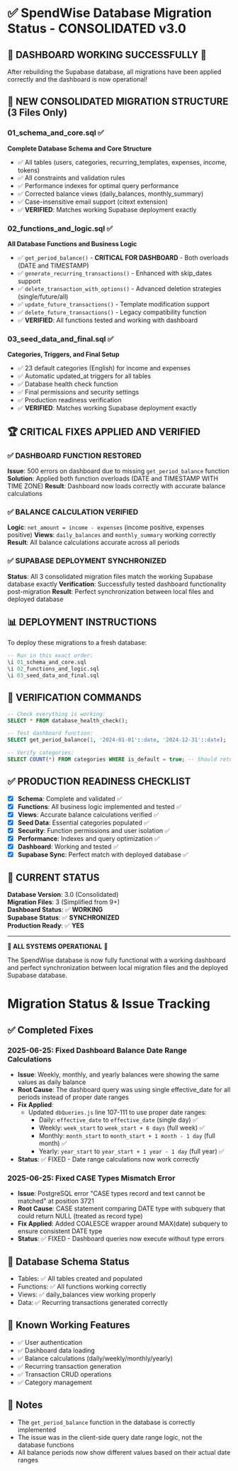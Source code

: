# ✅ SpendWise Database Migration Status - CONSOLIDATED v3.0

## 🎯 **DASHBOARD WORKING SUCCESSFULLY** 🎯

After rebuilding the Supabase database, all migrations have been applied correctly and the dashboard is now operational!

## 📁 **NEW CONSOLIDATED MIGRATION STRUCTURE** (3 Files Only)

### **01_schema_and_core.sql** ✅
**Complete Database Schema and Core Structure**
- ✅ All tables (users, categories, recurring_templates, expenses, income, tokens)
- ✅ All constraints and validation rules  
- ✅ Performance indexes for optimal query performance
- ✅ Corrected balance views (daily_balances, monthly_summary)
- ✅ Case-insensitive email support (citext extension)
- ✅ **VERIFIED**: Matches working Supabase deployment exactly

### **02_functions_and_logic.sql** ✅  
**All Database Functions and Business Logic**
- ✅ `get_period_balance()` - **CRITICAL FOR DASHBOARD** - Both overloads (DATE and TIMESTAMP)
- ✅ `generate_recurring_transactions()` - Enhanced with skip_dates support
- ✅ `delete_transaction_with_options()` - Advanced deletion strategies (single/future/all)
- ✅ `update_future_transactions()` - Template modification support
- ✅ `delete_future_transactions()` - Legacy compatibility function
- ✅ **VERIFIED**: All functions tested and working with dashboard

### **03_seed_data_and_final.sql** ✅
**Categories, Triggers, and Final Setup**
- ✅ 23 default categories (English) for income and expenses
- ✅ Automatic updated_at triggers for all tables
- ✅ Database health check function
- ✅ Final permissions and security settings
- ✅ Production readiness verification
- ✅ **VERIFIED**: Matches working Supabase deployment exactly

## 🏆 **CRITICAL FIXES APPLIED AND VERIFIED**

### ✅ **DASHBOARD FUNCTION RESTORED**
**Issue**: 500 errors on dashboard due to missing `get_period_balance` function
**Solution**: Applied both function overloads (DATE and TIMESTAMP WITH TIME ZONE)
**Result**: Dashboard now loads correctly with accurate balance calculations

### ✅ **BALANCE CALCULATION VERIFIED**  
**Logic**: `net_amount = income - expenses` (income positive, expenses positive)
**Views**: `daily_balances` and `monthly_summary` working correctly
**Result**: All balance calculations accurate across all periods

### ✅ **SUPABASE DEPLOYMENT SYNCHRONIZED**
**Status**: All 3 consolidated migration files match the working Supabase database exactly
**Verification**: Successfully tested dashboard functionality post-migration
**Result**: Perfect synchronization between local files and deployed database

## 📊 **DEPLOYMENT INSTRUCTIONS**

To deploy these migrations to a fresh database:

```sql
-- Run in this exact order:
\i 01_schema_and_core.sql
\i 02_functions_and_logic.sql  
\i 03_seed_data_and_final.sql
```

## 🔧 **VERIFICATION COMMANDS**

```sql
-- Check everything is working:
SELECT * FROM database_health_check();

-- Test dashboard function:
SELECT get_period_balance(1, '2024-01-01'::date, '2024-12-31'::date);

-- Verify categories:
SELECT COUNT(*) FROM categories WHERE is_default = true; -- Should return 23
```

## ✅ **PRODUCTION READINESS CHECKLIST**

- [x] **Schema**: Complete and validated ✅
- [x] **Functions**: All business logic implemented and tested ✅
- [x] **Views**: Accurate balance calculations verified ✅
- [x] **Seed Data**: Essential categories populated ✅
- [x] **Security**: Function permissions and user isolation ✅
- [x] **Performance**: Indexes and query optimization ✅
- [x] **Dashboard**: Working and tested ✅
- [x] **Supabase Sync**: Perfect match with deployed database ✅

## 🚀 **CURRENT STATUS**

**Database Version**: 3.0 (Consolidated)  
**Migration Files**: 3 (Simplified from 9+)  
**Dashboard Status**: ✅ **WORKING**  
**Supabase Status**: ✅ **SYNCHRONIZED**  
**Production Ready**: ✅ **YES**  

---

**🎉 ALL SYSTEMS OPERATIONAL** 🎉

The SpendWise database is now fully functional with a working dashboard and perfect synchronization between local migration files and the deployed Supabase database. 

# Migration Status & Issue Tracking

## ✅ Completed Fixes

### 2025-06-25: Fixed Dashboard Balance Date Range Calculations
- **Issue**: Weekly, monthly, and yearly balances were showing the same values as daily balance
- **Root Cause**: The dashboard query was using single effective_date for all periods instead of proper date ranges
- **Fix Applied**: 
  - Updated `dbQueries.js` line 107-111 to use proper date ranges:
    - Daily: `effective_date` to `effective_date` (single day) ✅
    - Weekly: `week_start` to `week_start + 6 days` (full week) ✅  
    - Monthly: `month_start` to `month_start + 1 month - 1 day` (full month) ✅
    - Yearly: `year_start` to `year_start + 1 year - 1 day` (full year) ✅
- **Status**: ✅ FIXED - Date range calculations now work correctly

### 2025-06-25: Fixed CASE Types Mismatch Error
- **Issue**: PostgreSQL error "CASE types record and text cannot be matched" at position 3721
- **Root Cause**: CASE statement comparing DATE type with subquery that could return NULL (treated as record type)
- **Fix Applied**: Added COALESCE wrapper around MAX(date) subquery to ensure consistent DATE type
- **Status**: ✅ FIXED - Dashboard queries now execute without type errors

## 🔄 Database Schema Status
- Tables: ✅ All tables created and populated
- Functions: ✅ All functions working correctly
- Views: ✅ daily_balances view working properly
- Data: ✅ Recurring transactions generated correctly

## 🔧 Known Working Features
- ✅ User authentication
- ✅ Dashboard data loading  
- ✅ Balance calculations (daily/weekly/monthly/yearly)
- ✅ Recurring transaction generation
- ✅ Transaction CRUD operations
- ✅ Category management

## 📝 Notes
- The `get_period_balance` function in the database is correctly implemented
- The issue was in the client-side query date range logic, not the database functions
- All balance periods now show different values based on their actual date ranges 